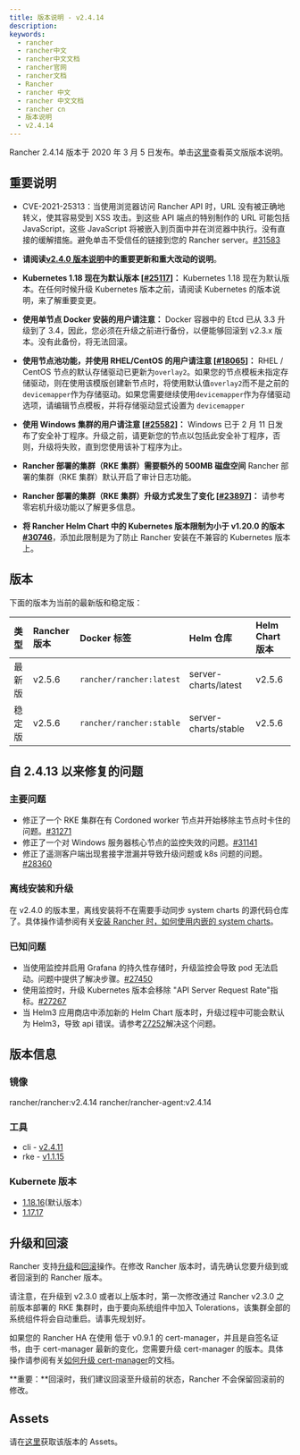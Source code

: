 ```yaml
---
title: 版本说明 - v2.4.14
description:
keywords:
  - rancher
  - rancher中文
  - rancher中文文档
  - rancher官网
  - rancher文档
  - Rancher
  - rancher 中文
  - rancher 中文文档
  - rancher cn
  - 版本说明
  - v2.4.14
---
```


Rancher 2.4.14 版本于 2020 年 3 月 5 日发布。单击[这里](https://github.com/rancher/rancher/releases/tag/v2.4.14)查看英文版版本说明。

## 重要说明

- CVE-2021-25313：当使用浏览器访问 Rancher API 时，URL 没有被正确地转义，使其容易受到 XSS 攻击。到这些 API 端点的特别制作的 URL 可能包括 JavaScript，这些 JavaScript 将被嵌入到页面中并在浏览器中执行。没有直接的缓解措施。避免单击不受信任的链接到您的 Rancher server。[#31583](https://github.com/rancher/rancher/issues/31583)

- **请阅读[v2.4.0 版本说明](/docs/rancher2/releases/v2.4.0/)中的重要更新和重大改动的说明**。

- **Kubernetes 1.18 现在为默认版本 [[#25117](https://github.com/rancher/rancher/issues/25117)]：** Kubernetes 1.18 现在为默认版本。在任何时候升级 Kubernetes 版本之前，请阅读 Kubernetes 的版本说明，来了解重要变更。

- **使用单节点 Docker 安装的用户请注意：** Docker 容器中的 Etcd 已从 3.3 升级到了 3.4，因此，您必须在升级之前进行备份，以便能够回滚到 v2.3.x 版本。没有此备份，将无法回滚。

- **使用节点池功能，并使用 RHEL/CentOS 的用户请注意 [[#18065](https://github.com/rancher/rancher/issues/18065)]：** RHEL / CentOS 节点的默认存储驱动已更新为`overlay2`。如果您的节点模板未指定存储驱动，则在使用该模版创建新节点时，将使用默认值`overlay2`而不是之前的`devicemapper`作为存储驱动。如果您需要继续使用`devicemapper`作为存储驱动选项，请编辑节点模板，并将存储驱动显式设置为 `devicemapper`

- **使用 Windows 集群的用户请注意 [[#25582](https://github.com/rancher/rancher/issues/25582)]：** Windows 已于 2 月 11 日发布了安全补丁程序。升级之前，请更新您的节点以包括此安全补丁程序，否则，升级将失败，直到您使用该补丁程序为止。

- **Rancher 部署的集群（RKE 集群）需要额外的 500MB 磁盘空间** Rancher 部署的集群（RKE 集群）默认开启了审计日志功能。

- **Rancher 部署的集群（RKE 集群）升级方式发生了变化 [[#23897](https://github.com/rancher/rancher/issues/23897)]：** 请参考零宕机升级功能以了解更多信息。

- **将 Rancher Helm Chart 中的 Kubernetes 版本限制为小于 v1.20.0 的版本[#30746](https://github.com/rancher/rancher/issues/30746)**，添加此限制是为了防止 Rancher 安装在不兼容的 Kubernetes 版本上。

## 版本

下面的版本为当前的最新版和稳定版：

| 类型   | Rancher 版本 | Docker 标签              | Helm 仓库            | Helm Chart 版本 |
| :----- | :----------- | :----------------------- | :------------------- | :-------------- |
| 最新版 | v2.5.6       | `rancher/rancher:latest` | server-charts/latest | v2.5.6          |
| 稳定版 | v2.5.6       | `rancher/rancher:stable` | server-charts/stable | v2.5.6          |

## 自 2.4.13 以来修复的问题

### 主要问题

- 修正了一个 RKE 集群在有 Cordoned worker 节点并开始移除主节点时卡住的问题。[#31271](https://github.com/rancher/rancher/issues/31271)
- 修正了一个对 Windows 服务器核心节点的监控失效的问题。[#31141](https://github.com/rancher/rancher/issues/31141)
- 修正了遥测客户端出现套接字泄漏并导致升级问题或 k8s 问题的问题。[#28360](https://github.com/rancher/rancher/issues/28360)

### 离线安装和升级

在 v2.4.0 的版本里，离线安装将不在需要手动同步 system charts 的源代码仓库了。具体操作请参阅有关[安装 Rancher 时，如何使用内嵌的 system charts](/docs/rancher2/installation_new/other-installation-methods/air-gap/install-rancher/_index)。

### 已知问题

- 当使用监控并启用 Grafana 的持久性存储时，升级监控会导致 pod 无法启动。问题中提供了解决步骤。[#27450](https://github.com/rancher/rancher/issues/27450)
- 使用监控时，升级 Kubernetes 版本会移除 "API Server Request Rate"指标。[#27267](https://github.com/rancher/rancher/issues/27267)
- 当 Helm3 应用商店中添加新的 Helm Chart 版本时，升级过程中可能会默认为 Helm3，导致 api 错误。请参考[27252](https://github.com/rancher/rancher/issues/27252)解决这个问题。

## 版本信息

### 镜像

rancher/rancher:v2.4.14
rancher/rancher-agent:v2.4.14

### 工具

- cli - [v2.4.11](https://github.com/rancher/rancher/releases/tag/v2.4.11)
- rke - [v1.1.15](https://github.com/rancher/rke/releases/tag/v1.1.15)

### Kubernete 版本

- [1.18.16](https://github.com/rancher/hyperkube/tree/v1.18)(默认版本）
- [1.17.17](https://github.com/rancher/hyperkube/tree/v1.17)

## 升级和回滚

Rancher 支持[升级](/docs/rancher2/upgrades/_index)和[回滚](/docs/rancher2/upgrades/rollbacks/_index)操作。在修改 Rancher 版本时，请先确认您要升级到或者回滚到的 Rancher 版本。

请注意，在升级到 v2.3.0 或者以上版本时，第一次修改通过 Rancher v2.3.0 之前版本部署的 RKE 集群时，由于要向系统组件中加入 Tolerations，该集群全部的系统组件将会自动重启。请事先规划好。

如果您的 Rancher HA 在使用 低于 v0.9.1 的 cert-manager，并且是自签名证书，由于 cert-manager 最新的变化，您需要升级 cert-manager 的版本。具体操作请参阅有关[如何升级 cert-manager](/docs/rancher2/installation_new/resources/upgrading-cert-manager/_index)的文档。

**重要：**回滚时，我们建议回滚至升级前的状态，Rancher 不会保留回滚前的修改。

## Assets

请在[这里](https://github.com/rancher/rancher/releases/tag/v2.4.14)获取该版本的 Assets。
